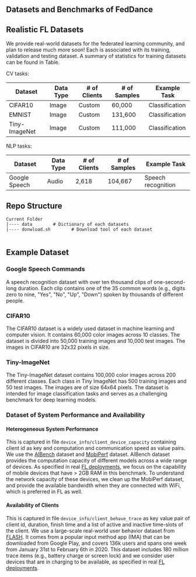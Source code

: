 
## Datasets and Benchmarks of FedDance

## Realistic FL Datasets


We provide real-world datasets for the federated learning community, and plan to release much more soon! Each is associated with its training, validation and testing dataset. A summary of statistics for training datasets can be found in Table. 

CV tasks:

| Dataset   | Data Type   | # of Clients | # of Samples | Example Task | 
|-----------| ----------- |--------------|--------------|    ----------- |
| CIFAR10   |   Image     | Custom       | 60,000          |   Classification  |    
| EMNIST    |   Image     | Custom       | 131,600         |   Classification      |
| Tiny-ImageNet |   Image     | Custom       | 111,000         |   Classification      |

NLP tasks:

| Dataset       | Data Type   |# of Clients  | # of Samples   | Example Task | 
| -----------   | ----------- | -----------  |  ----------- |   ----------- |
|Google Speech  |   Audio     |     2,618    |   104,667        |   Speech recognition |



## Repo Structure

```
Current Folder
|---- data        # Dictionary of each datasets 
|---- donwload.sh        # Download tool of each dataset
    
```

## Example Dataset

### Google Speech Commands
A speech recognition dataset with over ten thousand clips of one-second-long duration. Each clip contains one of the 35 common words (e.g., digits zero to nine, "Yes", "No", "Up", "Down") spoken by thousands of different people. 

### CIFAR10
The CIFAR10 dataset is a widely used dataset in machine learning and computer vision. It contains 60,000 color images across 10 classes. The dataset is divided into 50,000 training images and 10,000 test images. The images in CIFAR10 are 32x32 pixels in size. 


### Tiny-ImageNet
The Tiny-ImageNet dataset contains 100,000 color images across 200 different classes. Each class in Tiny ImageNet has 500 training images and 50 test images. The images are of size 64x64 pixels. The dataset is intended for image classification tasks and serves as a challenging benchmark for deep learning models.

### Dataset of System Performance and Availability

#### Heterogeneous System Performance
This is captured in file `device_info/client_device_capacity` containing client id as key and computation and communication speed as value pairs. We use the [AIBench](http://ai-benchmark.com/ranking_deeplearning_detailed.html) dataset and [MobiPerf](https://www.measurementlab.net/tests/mobiperf/) dataset. AIBench dataset provides the computation capacity of different models across a wide range of devices. As specified in real [FL deployments](https://arxiv.org/abs/1902.01046), we focus on the capability of mobile devices that have > 2GB RAM in this benchmark. To understand the network capacity of these devices, we clean up the MobiPerf dataset, and provide the available bandwidth when they are connected with WiFi, which is preferred in FL as well. 

#### Availability of Clients
This is captured in file `device_info/client_behave_trace` as key value pair of client id, duration, finish time and a list of active and inactive time-slots of the client. We use a large-scale real-world user behavior dataset from [FLASH](https://github.com/PKU-Chengxu/FLASH). It comes from a popular input method app (IMA) that can be downloaded from Google Play, and covers 136k users and spans one week from January 31st to February 6th in 2020. This dataset includes 180 million trace items (e.g., battery charge or screen lock) and we consider user devices that are in charging to be available, as specified in real [FL deployments](https://arxiv.org/abs/1902.01046).

